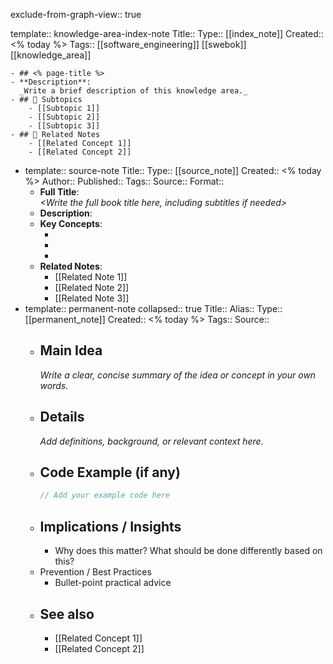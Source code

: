 exclude-from-graph-view:: true

template:: knowledge-area-index-note
  Title:: 
  Type:: [[index_note]]
  Created:: <% today %>
  Tags:: [[software_engineering]] [[swebok]] [[knowledge_area]]

	- ## <% page-title %>
	- **Description**:  
	  _Write a brief description of this knowledge area._
	- ## 📂 Subtopics
		- [[Subtopic 1]]
		- [[Subtopic 2]]
		- [[Subtopic 3]]
	- ## 📎 Related Notes
		- [[Related Concept 1]]
		- [[Related Concept 2]]
- template:: source-note
    Title:: 
    Type:: [[source_note]]
    Created:: <% today %>
    Author:: 
    Published:: 
    Tags:: 
    Source:: 
    Format::
	- **Full Title**:  
	  *<Write the full book title here, including subtitles if needed>*
	- **Description**:  
	  <Write a short summary of what the book is about and its purpose>
	- **Key Concepts**:
		- <First key idea or focus area>
		- <Second key idea or focus area>
		- <Third key idea or focus area>
	- **Related Notes**:
		- [[Related Note 1]]
		- [[Related Note 2]]
		- [[Related Note 3]]
- template:: permanent-note
  collapsed:: true
    Title:: 
    Alias:: 
    Type:: [[permanent_note]]
    Created:: <% today %>
    Tags:: 
    Source::
	- ## Main Idea  
	  *Write a clear, concise summary of the idea or concept in your own words.*
	- ## Details  
	  *Add definitions, background, or relevant context here.*
	- ## Code Example (if any)  
	  ```c
	  // Add your example code here
	  ```
	- ## Implications / Insights
		- Why does this matter? What should be done differently based on this?
	- Prevention / Best Practices
		- Bullet-point practical advice
	- ## See also
		- [[Related Concept 1]]
		- [[Related Concept 2]]